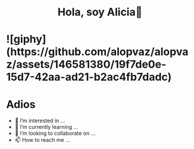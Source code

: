 <h1 align="center"> <b>Hola, soy Alicia👋</b><h1>
<!--Añadir un GIF-->
![giphy](https://github.com/alopvaz/alopvaz/assets/146581380/19f7de0e-15d7-42aa-ad21-b2ac4fb7dadc)

# Adios



- 👀 I’m interested in ...
- 🌱 I’m currently learning ...
- 💞️ I’m looking to collaborate on ...
- 📫 How to reach me ...

<!---
alopvaz/alopvaz is a ✨ special ✨ repository because its `README.md` (this file) appears on your GitHub profile.
You can click the Preview link to take a look at your changes.
--->

